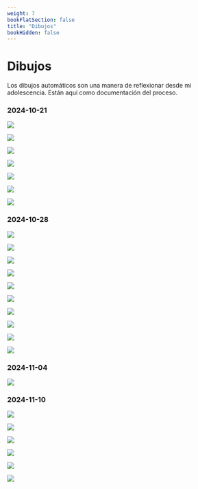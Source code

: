 ```yaml
---
weight: 7
bookFlatSection: false
title: "Dibujos"
bookHidden: false
---
```


# Dibujos

Los dibujos automáticos son una manera de reflexionar desde mi adolescencia. Están aquí como documentación del proceso.

### 2024-10-21


![](IMG_0179.jpeg)

![](IMG_0183.jpeg)

![](IMG_0184.jpeg)

![](IMG_0185.jpeg)

![](IMG_0187.jpeg)

![](IMG_0189.jpeg)

![](IMG_0190.jpeg)

### 2024-10-28

![](IMG_0760.jpeg)

![](IMG_0763.jpeg)

![](IMG_0764.jpeg)

![](IMG_0765.jpeg)

![](IMG_0766.jpeg)

![](IMG_0767.jpeg)

![](IMG_0768.jpeg)

![](IMG_0769.jpeg)

![](IMG_0772.jpeg)

![](IMG_0773.jpeg)
### 2024-11-04

![](IMG_1494.jpeg)
### 2024-11-10

![](IMG_1496.jpeg)

![](IMG_1499.jpeg)

![](IMG_1506.jpeg)

![](IMG_1507.jpeg)

![](IMG_1508.jpeg)

![](IMG_1509.jpeg)



